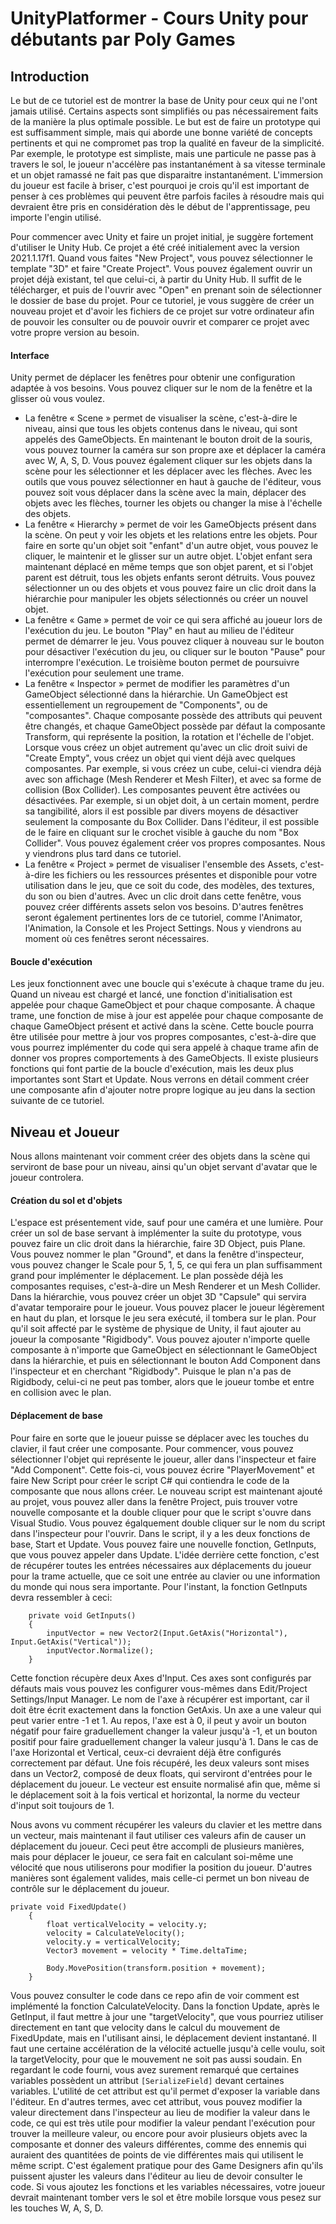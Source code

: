 # UnityPlatformer - Cours Unity pour débutants par Poly Games

## Introduction
Le but de ce tutoriel est de montrer la base de Unity pour ceux qui ne l'ont jamais utilisé. Certains aspects sont simplifiés ou pas nécessairement faits de la manière la plus optimale possible. Le but est de faire un prototype qui est suffisamment simple, mais qui aborde une bonne variété de concepts pertinents et qui ne compromet pas trop la qualité en faveur de la simplicité. Par exemple, le prototype est simpliste, mais une particule ne passe pas à travers le sol, le joueur n'accélère pas instantanément à sa vitesse terminale et un objet ramassé ne fait pas que disparaitre instantanément. L'immersion du joueur est facile à briser, c'est pourquoi je crois qu'il est important de penser à ces problèmes qui peuvent être parfois faciles à résoudre mais qui devraient être pris en considération dès le début de l'apprentissage, peu importe l'engin utilisé.

Pour commencer avec Unity et faire un projet initial, je suggère fortement d'utiliser le Unity Hub. Ce projet a été créé initialement avec la version 2021.1.17f1. Quand vous faites "New Project", vous pouvez sélectionner le template "3D" et faire "Create Project". Vous pouvez également ouvrir un projet déjà existant, tel que celui-ci, à partir du Unity Hub. Il suffit de le télécharger, et puis de l'ouvrir avec "Open" en prenant soin de sélectionner le dossier de base du projet. Pour ce tutoriel, je vous suggère de créer un nouveau projet et d'avoir les fichiers de ce projet sur votre ordinateur afin de pouvoir les consulter ou de pouvoir ouvrir et comparer ce projet avec votre propre version au besoin. 

#### Interface
Unity permet de déplacer les fenêtres pour obtenir une configuration adaptée à vos besoins. Vous pouvez cliquer sur le nom de la fenêtre et la glisser où vous voulez. 
 - La fenêtre « Scene » permet de visualiser la scène, c'est-à-dire le niveau, ainsi que tous les objets contenus dans le niveau, qui sont appelés des GameObjects. En maintenant le bouton droit de la souris, vous pouvez tourner la caméra sur son propre axe et déplacer la caméra avec W, A, S, D. Vous pouvez également cliquer sur les objets dans la scène pour les sélectionner et les déplacer avec les flèches. Avec les outils que vous pouvez sélectionner en haut à gauche de l'éditeur, vous pouvez soit vous déplacer dans la scène avec la main, déplacer des objets avec les flèches, tourner les objets ou changer la mise à l'échelle des objets.
 - La fenêtre « Hierarchy » permet de voir les GameObjects présent dans la scène. On peut y voir les objets et les relations entre les objets. Pour faire en sorte qu'un objet soit "enfant" d'un autre objet, vous pouvez le cliquer, le maintenir et le glisser sur un autre objet. L'objet enfant sera maintenant déplacé en même temps que son objet parent, et si l'objet parent est détruit, tous les objets enfants seront détruits. Vous pouvez sélectionner un ou des objets et vous pouvez faire un clic droit dans la hiérarchie pour manipuler les objets sélectionnés ou créer un nouvel objet.
 - La fenêtre « Game » permet de voir ce qui sera affiché au joueur lors de l'exécution du jeu. Le bouton "Play" en haut au milieu de l'éditeur permet de démarrer le jeu. Vous pouvez cliquer à nouveau sur le bouton pour désactiver l'exécution du jeu, ou cliquer sur le bouton "Pause" pour interrompre l'exécution. Le troisième bouton permet de poursuivre l'exécution pour seulement une trame.
 - La fenêtre « Inspector » permet de modifier les paramètres d'un GameObject sélectionné dans la hiérarchie. Un GameObject est essentiellement un regroupement de "Components", ou de "composantes". Chaque composante possède des attributs qui peuvent être changés, et chaque GameObject possède par défaut la composante Transform, qui représente la position, la rotation et l'échelle de l'objet. Lorsque vous créez un objet autrement qu'avec un clic droit suivi de "Create Empty", vous créez un objet qui vient déjà avec quelques composantes. Par exemple, si vous créez un cube, celui-ci viendra déjà avec son affichage (Mesh Renderer et Mesh Filter), et avec sa forme de collision (Box Collider). Les composantes peuvent être activées ou désactivées. Par exemple, si un objet doit, à un certain moment, perdre sa tangibilité, alors il est possible par divers moyens de désactiver seulement la composante du Box Collider. Dans l'éditeur, il est possible de le faire en cliquant sur le crochet visible à gauche du nom "Box Collider". Vous pouvez également créer vos propres composantes. Nous y viendrons plus tard dans ce tutoriel.
 - La fenêtre  « Project » permet de visualiser l'ensemble des Assets, c'est-à-dire les fichiers ou les ressources présentes et disponible pour votre utilisation dans le jeu, que ce soit du code, des modèles, des textures, du son ou bien d'autres. Avec un clic droit dans cette fenêtre, vous pouvez créer différents assets selon vos besoins.
D'autres fenêtres seront également pertinentes lors de ce tutoriel, comme l'Animator, l'Animation, la Console et les Project Settings. Nous y viendrons au moment où ces fenêtres seront nécessaires.

#### Boucle d'exécution
Les jeux fonctionnent avec une boucle qui s'exécute à chaque trame du jeu. Quand un niveau est chargé et lancé, une fonction d'initialisation est appelée pour chaque GameObject et pour chaque composante. À chaque trame, une fonction de mise à jour est appelée pour chaque composante de chaque GameObject présent et activé dans la scène. Cette boucle pourra être utilisée pour mettre à jour vos propres composantes, c'est-à-dire que vous pourrez implémenter du code qui sera appelé à chaque trame afin de donner vos propres comportements à des GameObjects. Il existe plusieurs fonctions qui font partie de la boucle d'exécution, mais les deux plus importantes sont Start et Update. Nous verrons en détail comment créer une composante afin d'ajouter notre propre logique au jeu dans la section suivante de ce tutoriel.

## Niveau et Joueur
Nous allons maintenant voir comment créer des objets dans la scène qui serviront de base pour un niveau, ainsi qu'un objet servant d'avatar que le joueur controlera.

#### Création du sol et d'objets
L'espace est présentement vide, sauf pour une caméra et une lumière. Pour créer un sol de base servant à implémenter la suite du prototype, vous pouvez faire un clic droit dans la hiérarchie, faire 3D Object, puis Plane. Vous pouvez nommer le plan "Ground", et dans la fenêtre d'inspecteur, vous pouvez changer le Scale pour 5, 1, 5, ce qui fera un plan suffisamment grand pour implémenter le déplacement. Le plan possède déjà les composantes requises, c'est-à-dire un Mesh Renderer et un Mesh Collider. Dans la hiérarchie, vous pouvez créer un objet 3D "Capsule" qui servira d'avatar temporaire pour le joueur. Vous pouvez placer le joueur légèrement en haut du plan, et lorsque le jeu sera exécuté, il tombera sur le plan. Pour qu'il soit affecté par le système de physique de Unity, il faut ajouter au joueur la composante "Rigidbody". Vous pouvez ajouter n'importe quelle composante à n'importe que GameObject en sélectionnant le GameObject dans la hiérarchie, et puis en sélectionnant le bouton Add Component dans l'inspecteur et en cherchant "Rigidbody". Puisque le plan n'a pas de Rigidbody, celui-ci ne peut pas tomber, alors que le joueur tombe et entre en collision avec le plan.

#### Déplacement de base
Pour faire en sorte que le joueur puisse se déplacer avec les touches du clavier, il faut créer une composante. Pour commencer, vous pouvez sélectionner l'objet qui représente le joueur, aller dans l'inspecteur et faire "Add Component". Cette fois-ci, vous pouvez écrire "PlayerMovement" et faire New Script pour créer le script C# qui contiendra le code de la composante que nous allons créer. Le nouveau script est maintenant ajouté au projet, vous pouvez aller dans la fenêtre Project, puis trouver votre nouvelle composante et la double cliquer pour que le script s'ouvre dans Visual Studio. Vous pouvez égalquement double cliquer sur le nom du script dans l'inspecteur pour l'ouvrir. Dans le script, il y a les deux fonctions de base, Start et Update. Vous pouvez faire une nouvelle fonction, GetInputs, que vous pouvez appeler dans Update. L'idée derrière cette fonction, c'est de récupérer toutes les entrées nécessaires aux déplacements du joueur pour la trame actuelle, que ce soit une entrée au clavier ou une information du monde qui nous sera importante. Pour l'instant, la fonction GetInputs devra ressembler à ceci: 

```
    private void GetInputs()
    {
        inputVector = new Vector2(Input.GetAxis("Horizontal"), Input.GetAxis("Vertical"));
        inputVector.Normalize();
    }
```

Cette fonction récupère deux Axes d'Input. Ces axes sont configurés par défauts mais vous pouvez les configurer vous-mêmes dans Edit/Project Settings/Input Manager. Le nom de l'axe à récupérer est important, car il doit être écrit exactement dans la fonction GetAxis. Un axe a une valeur qui peut varier entre -1 et 1. Au repos, l'axe est à 0, il peut y avoir un bouton négatif pour faire graduellement changer la valeur jusqu'à -1, et un bouton positif pour faire graduellement changer la valeur jusqu'à 1. Dans le cas de l'axe Horizontal et Vertical, ceux-ci devraient déjà être configurés correctement par défaut. Une fois récupéré, les deux valeurs sont mises dans un Vector2, composé de deux floats, qui serviront d'entrées pour le déplacement du joueur. Le vecteur est ensuite normalisé afin que, même si le déplacement soit à la fois vertical et horizontal, la norme du vecteur d'input soit toujours de 1. 

Nous avons vu comment récupérer les valeurs du clavier et les mettre dans un vecteur, mais maintenant il faut utiliser ces valeurs afin de causer un déplacement du joueur. Ceci peut être accompli de plusieurs manières, mais pour déplacer le joueur, ce sera fait en calculant soi-même une vélocité que nous utiliserons pour modifier la position du joueur. D'autres manières sont également valides, mais celle-ci permet un bon niveau de contrôle sur le déplacement du joueur.

```
private void FixedUpdate()
    {
        float verticalVelocity = velocity.y;
        velocity = CalculateVelocity();
        velocity.y = verticalVelocity;
        Vector3 movement = velocity * Time.deltaTime;

        Body.MovePosition(transform.position + movement);
    }
```

Vous pouvez consulter le code dans ce repo afin de voir comment est implémenté la fonction CalculateVelocity. Dans la fonction Update, après le GetInput, il faut mettre à jour une "targetVelocity", que vous pourriez utiliser directement en tant que velocity dans le calcul du mouvement de FixedUpdate, mais en l'utilisant ainsi, le déplacement devient instantané. Il faut une certaine accélération de la vélocité actuelle jusqu'à celle voulu, soit la targetVelocity, pour que le mouvement ne soit pas aussi soudain. En regardant le code fourni, vous avez surement remarqué que certaines variables possèdent un attribut ```[SerializeField]``` devant certaines variables. L'utilité de cet attribut est qu'il permet d'exposer la variable dans l'éditeur. En d'autres termes, avec cet attribut, vous pouvez modifier la valeur directement dans l'inspecteur au lieu de modifier la valeur dans le code, ce qui est très utile pour modifier la valeur pendant l'exécution pour trouver la meilleure valeur, ou encore pour avoir plusieurs objets avec la composante et donner des valeurs différentes, comme des ennemis qui auraient des quantitées de points de vie différentes mais qui utilisent le même script. C'est également pratique pour des Game Designers afin qu'ils puissent ajuster les valeurs dans l'éditeur au lieu de devoir consulter le code. Si vous ajoutez les fonctions et les variables nécessaires, votre joueur devrait maintenant tomber vers le sol et être mobile lorsque vous pesez sur les touches W, A, S, D.



